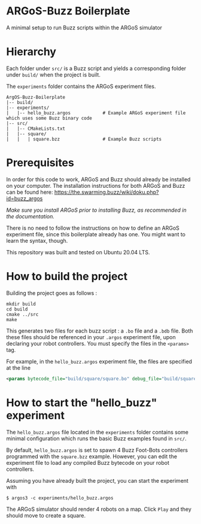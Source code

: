 # ARGoS-Buzz Boilerplate
A minimal setup to run Buzz scripts within the ARGoS simulator

# Hierarchy

Each folder under `src/` is a Buzz script and yields a corresponding folder under `build/` when the project is built.

The `experiments` folder contains the ARGoS experiment files.

```
ArgOS-Buzz-Boilerplate
|-- build/
|-- experiments/
|   |-- hello_buzz.argos            # Example ARGoS experiment file which uses some Buzz binary code
|-- src/
|   |-- CMakeLists.txt
|   |-- square/
|   |   | square.bzz                # Example Buzz scripts

```

# Prerequisites
In order for this code to work, ARGoS and Buzz should already be installed on your computer. The installation instructions for both ARGoS and Buzz can be found here: https://the.swarming.buzz/wiki/doku.php?id=buzz_argos

_Make sure you install ARGoS prior to installing Buzz, as recommended in the documentation._

There is no need to follow the instructions on how to define an ARGoS experiment file, since this boilerplate already has one. You might want to learn the syntax, though.

This repository was built and tested on Ubuntu 20.04 LTS.

# How to build the project
Building the project goes as follows :

```
mkdir build
cd build
cmake ../src
make
```

This generates two files for each buzz script : a `.bo` file and a `.bdb` file. Both these files should be referenced in your `.argos` experiment file, upon declaring your robot controllers. You must specify the files in the `<params>` tag.

For example, in the `hello_buzz.argos` experiment file, the files are specified at the line

```xml
<params bytecode_file="build/square/square.bo" debug_file="build/square/square.bdb" />
```

# How to start the "hello_buzz" experiment
The `hello_buzz.argos` file located in the `experiments` folder contains some minimal configuration which runs the basic Buzz examples found in `src/`.

By default, `hello_buzz.argos` is set to spawn 4 Buzz Foot-Bots controllers programmed with the `square.bzz` example. However, you can edit the experiment file to load any compiled Buzz bytecode on your robot controllers.

Assuming you have already built the project, you can start the experiment with

```
$ argos3 -c experiments/hello_buzz.argos
```

The ARGoS simulator should render 4 robots on a map. Click `Play` and they should move to create a square.
